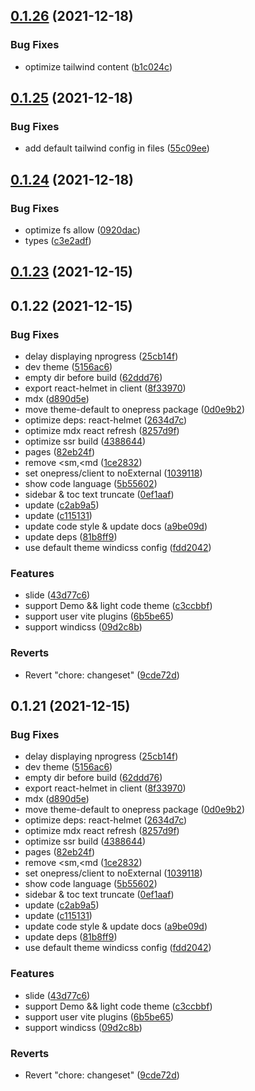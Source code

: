 ## [0.1.26](https://github.com/Codpoe/onepress/compare/v0.1.25...v0.1.26) (2021-12-18)

### Bug Fixes

- optimize tailwind content ([b1c024c](https://github.com/Codpoe/onepress/commit/b1c024ccc2a25f2c7b2a7b22b305e918c5dc77b5))

## [0.1.25](https://github.com/Codpoe/onepress/compare/v0.1.24...v0.1.25) (2021-12-18)

### Bug Fixes

- add default tailwind config in files ([55c09ee](https://github.com/Codpoe/onepress/commit/55c09ee1a9e2ce235d747d4d09fb0a5c60fa51ae))

## [0.1.24](https://github.com/Codpoe/onepress/compare/v0.1.23...v0.1.24) (2021-12-18)

### Bug Fixes

- optimize fs allow ([0920dac](https://github.com/Codpoe/onepress/commit/0920dac4e2700784de5cf38377e5a86eea133590))
- types ([c3e2adf](https://github.com/Codpoe/onepress/commit/c3e2adfd4641f733c00a5aecb5f48cca6af21470))

## [0.1.23](https://github.com/Codpoe/onepress/compare/v0.1.22...v0.1.23) (2021-12-15)

## 0.1.22 (2021-12-15)

### Bug Fixes

- delay displaying nprogress ([25cb14f](https://github.com/Codpoe/onepress/commit/25cb14f96fe494c9bfafcc5eac31f75c24f59f9e))
- dev theme ([5156ac6](https://github.com/Codpoe/onepress/commit/5156ac6496511fa4f95855a89e07b41a2e260a95))
- empty dir before build ([62ddd76](https://github.com/Codpoe/onepress/commit/62ddd76b771d9ec2425adcbde05381eb0d219625))
- export react-helmet in client ([8f33970](https://github.com/Codpoe/onepress/commit/8f3397091d038a0c5f5c02fd76e120d863047ab6))
- mdx ([d890d5e](https://github.com/Codpoe/onepress/commit/d890d5e9e931dded287afd1fb6a6bc733de4272d))
- move theme-default to onepress package ([0d0e9b2](https://github.com/Codpoe/onepress/commit/0d0e9b2eefe140a07a1edc43733efb80aaca54f0))
- optimize deps: react-helmet ([2634d7c](https://github.com/Codpoe/onepress/commit/2634d7cc01c9bc8748f6a819c755e0df1520fd52))
- optimize mdx react refresh ([8257d9f](https://github.com/Codpoe/onepress/commit/8257d9f81c7d9289d93a702f041ba17044b1e8b8))
- optimize ssr build ([4388644](https://github.com/Codpoe/onepress/commit/4388644a6ece00895aaf559e11a067e1c4fcb0a2))
- pages ([82eb24f](https://github.com/Codpoe/onepress/commit/82eb24fe249ce803cbc7e48a730cc93abb40f668))
- remove <sm,<md ([1ce2832](https://github.com/Codpoe/onepress/commit/1ce2832da5e7b45a524632b03d48d676a7872a0d))
- set onepress/client to noExternal ([1039118](https://github.com/Codpoe/onepress/commit/10391187d609dfb29472b3175ad5ae9fd9abc2f5))
- show code language ([5b55602](https://github.com/Codpoe/onepress/commit/5b556029e9322410ea963ac50923c75c6db00ac2))
- sidebar & toc text truncate ([0ef1aaf](https://github.com/Codpoe/onepress/commit/0ef1aafa1d069b97cd2194be1f507f09bdaf08f5))
- update ([c2ab9a5](https://github.com/Codpoe/onepress/commit/c2ab9a5eca7bc7b2dff91330f7c65234245c041d))
- update ([c115131](https://github.com/Codpoe/onepress/commit/c11513110efdd5c11737964596ce8715bad60e84))
- update code style & update docs ([a9be09d](https://github.com/Codpoe/onepress/commit/a9be09d46904e00ba20398978f559a19ac67cc31))
- update deps ([81b8ff9](https://github.com/Codpoe/onepress/commit/81b8ff9aa68c1af9c45a1591f1631a7d8ad49cdb))
- use default theme windicss config ([fdd2042](https://github.com/Codpoe/onepress/commit/fdd204228e9dca4fe38c004f5cd71735d3fcf8c6))

### Features

- slide ([43d77c6](https://github.com/Codpoe/onepress/commit/43d77c6664c875a5ab4e265da75d0017177611d7))
- support Demo && light code theme ([c3ccbbf](https://github.com/Codpoe/onepress/commit/c3ccbbfaaa22ea1d0232b99f636083b49f091f0b))
- support user vite plugins ([6b5be65](https://github.com/Codpoe/onepress/commit/6b5be65d1b064efa2ebb9e909af6223eade94425))
- support windicss ([09d2c8b](https://github.com/Codpoe/onepress/commit/09d2c8b152704bf4d480ed4f11195dcdd2cac63e))

### Reverts

- Revert "chore: changeset" ([9cde72d](https://github.com/Codpoe/onepress/commit/9cde72d599a5ad9f6a49606ead2e64ddf8681f2c))

## 0.1.21 (2021-12-15)

### Bug Fixes

- delay displaying nprogress ([25cb14f](https://github.com/Codpoe/onepress/commit/25cb14f96fe494c9bfafcc5eac31f75c24f59f9e))
- dev theme ([5156ac6](https://github.com/Codpoe/onepress/commit/5156ac6496511fa4f95855a89e07b41a2e260a95))
- empty dir before build ([62ddd76](https://github.com/Codpoe/onepress/commit/62ddd76b771d9ec2425adcbde05381eb0d219625))
- export react-helmet in client ([8f33970](https://github.com/Codpoe/onepress/commit/8f3397091d038a0c5f5c02fd76e120d863047ab6))
- mdx ([d890d5e](https://github.com/Codpoe/onepress/commit/d890d5e9e931dded287afd1fb6a6bc733de4272d))
- move theme-default to onepress package ([0d0e9b2](https://github.com/Codpoe/onepress/commit/0d0e9b2eefe140a07a1edc43733efb80aaca54f0))
- optimize deps: react-helmet ([2634d7c](https://github.com/Codpoe/onepress/commit/2634d7cc01c9bc8748f6a819c755e0df1520fd52))
- optimize mdx react refresh ([8257d9f](https://github.com/Codpoe/onepress/commit/8257d9f81c7d9289d93a702f041ba17044b1e8b8))
- optimize ssr build ([4388644](https://github.com/Codpoe/onepress/commit/4388644a6ece00895aaf559e11a067e1c4fcb0a2))
- pages ([82eb24f](https://github.com/Codpoe/onepress/commit/82eb24fe249ce803cbc7e48a730cc93abb40f668))
- remove <sm,<md ([1ce2832](https://github.com/Codpoe/onepress/commit/1ce2832da5e7b45a524632b03d48d676a7872a0d))
- set onepress/client to noExternal ([1039118](https://github.com/Codpoe/onepress/commit/10391187d609dfb29472b3175ad5ae9fd9abc2f5))
- show code language ([5b55602](https://github.com/Codpoe/onepress/commit/5b556029e9322410ea963ac50923c75c6db00ac2))
- sidebar & toc text truncate ([0ef1aaf](https://github.com/Codpoe/onepress/commit/0ef1aafa1d069b97cd2194be1f507f09bdaf08f5))
- update ([c2ab9a5](https://github.com/Codpoe/onepress/commit/c2ab9a5eca7bc7b2dff91330f7c65234245c041d))
- update ([c115131](https://github.com/Codpoe/onepress/commit/c11513110efdd5c11737964596ce8715bad60e84))
- update code style & update docs ([a9be09d](https://github.com/Codpoe/onepress/commit/a9be09d46904e00ba20398978f559a19ac67cc31))
- update deps ([81b8ff9](https://github.com/Codpoe/onepress/commit/81b8ff9aa68c1af9c45a1591f1631a7d8ad49cdb))
- use default theme windicss config ([fdd2042](https://github.com/Codpoe/onepress/commit/fdd204228e9dca4fe38c004f5cd71735d3fcf8c6))

### Features

- slide ([43d77c6](https://github.com/Codpoe/onepress/commit/43d77c6664c875a5ab4e265da75d0017177611d7))
- support Demo && light code theme ([c3ccbbf](https://github.com/Codpoe/onepress/commit/c3ccbbfaaa22ea1d0232b99f636083b49f091f0b))
- support user vite plugins ([6b5be65](https://github.com/Codpoe/onepress/commit/6b5be65d1b064efa2ebb9e909af6223eade94425))
- support windicss ([09d2c8b](https://github.com/Codpoe/onepress/commit/09d2c8b152704bf4d480ed4f11195dcdd2cac63e))

### Reverts

- Revert "chore: changeset" ([9cde72d](https://github.com/Codpoe/onepress/commit/9cde72d599a5ad9f6a49606ead2e64ddf8681f2c))
